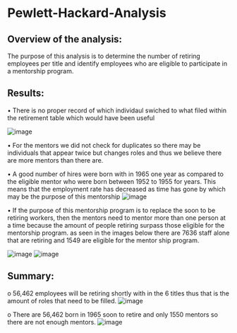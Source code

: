 # Pewlett-Hackard-Analysis
##	Overview of the analysis: 

The purpose of this analysis is to determine the number of retiring employees per title and identify employees who are eligible to participate in a mentorship program. 

##	Results: 

•	There is no proper record of which individaul swiched to what filed within the retirement table which would have been useful 
 
 ![image](https://user-images.githubusercontent.com/103130997/172486714-49ba8119-9110-40d2-930e-ef809fed0819.png)

•	For the mentors we did not check for duplicates so there may be individuals that appear twice but changes roles and thus we believe there are more mentors than there are.

•	A good number of hires were born with in 1965 one year as compared to the eligible mentor who were born between 1952 to 1955 for years. This means that the employment rate has decreased as time has gone by which may be the purpose of this mentorship
![image](https://user-images.githubusercontent.com/103130997/172486764-ca6d7a10-3597-495c-b0ec-3fc259988f56.png)
 


•	If the purpose of this mentorship program is to replace the soon to be retiring workers, then the mentors need to mentor more than one person at a time because the amount of people retiring surpass those eligible for the mentorship program. as seen in the images below there are 7636 staff alone that are retiring and 1549 are eligible for the mentor ship program.
 
![image](https://user-images.githubusercontent.com/103130997/172486810-d405b61f-ee86-4dbb-a86f-7f9b8b05532b.png)
![image](https://user-images.githubusercontent.com/103130997/172486853-6138a5eb-bb0e-4f89-b636-f5a6a090c8a6.png)

 
##	Summary: 
o	56,462 employees will be retiring shortly with in the 6 titles thus that is the amount of roles that need to be filled.
![image](https://user-images.githubusercontent.com/103130997/172487738-8935134e-041d-4bd7-afa8-4b0d318dd4f4.png)

o	 There are 56,462 born in 1965 soon to retire and only 1550 mentors so there are not enough mentors.
![image](https://user-images.githubusercontent.com/103130997/172487762-118ac089-0f14-48cc-b8c1-55a6f011eeee.png)
